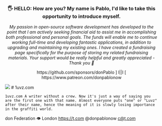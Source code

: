 <h3 align="center">🖐️ HELLO: How are you? My name is Pablo, I'd like to take this opportunity to introduce myself.</h3>
<p align="center"><i>My passion in open-source software development has developed to the point that I am actively seeking financial aid to assist me in accomplishing both professional and personal goals. The funds will enable me to continue working full-time and developing fantastic applications, in addition to upgrading and maintaining my existing ones. I have created a fundraising page specifically for the purpose of storing my related fundraising materials. Your support would be really helpful and greatly appreciated - Thank you 🙏</i></p>
<p align="center">https://github.com/sponsors/donPablo ] I||I [ https://www.patreon.com/donpablonow</p>
<img src="https://github.com/donPabloNow/donPabloNow/raw/main/assets/Wave_2400.gif"/>
# 1uvz.com

```
1uvz.com A writer without a crew. Now it's just a way of saying you are the first one with that name. Almost everyone puts "one" or "Luvz" after their name, hence the meaning of it is slowly losing importance in the graffiti world.
```

don Federation 👁 London https://ţ.com @donpablonow c@ţ.com
